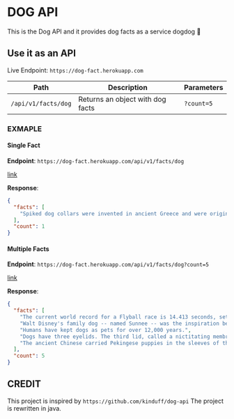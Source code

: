 # DOG API

This is the Dog API and it provides dog facts as a service dogdog 🐶

## Use it as an API

Live Endpoint: `https://dog-fact.herokuapp.com`

| Path                | Description                      | Parameters |
|---------------------|----------------------------------|------------|
| `/api/v1/facts/dog` | Returns an object with dog facts | `?count=5` |

### EXMAPLE

#### Single Fact

**Endpoint**: `https://dog-fact.herokuapp.com/api/v1/facts/dog` 

[link](https://dog-fact.herokuapp.com/api/v1/facts/dog)

**Response**:

```json
{
  "facts": [
    "Spiked dog collars were invented in ancient Greece and were originally designed to protect dogs throats from wolf attacks."
  ],
  "count": 1
}
```

#### Multiple Facts

**Endpoint**: `https://dog-fact.herokuapp.com/api/v1/facts/dog?count=5`

[link](https://dog-fact.herokuapp.com/api/v1/facts/dog?count=5)

**Response**:

```json
{
  "facts": [
    "The current world record for a Flyball race is 14.413 seconds, set by the team 'Touch N Go' of Las Vegas.",
    "Walt Disney's family dog -- named Sunnee -- was the inspiration behind 'Lady and the Tramp.'",
    "Humans have kept dogs as pets for over 12,000 years.",
    "Dogs have three eyelids. The third lid, called a nictitating membrane or 'haw,' keeps the eye lubricated and protected.",
    "The ancient Chinese carried Pekingese puppies in the sleeves of their robes."
  ],
  "count": 5
}
```

## CREDIT

This project is inspired by `https://github.com/kinduff/dog-api`
The project is rewritten in java.
